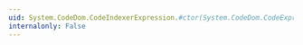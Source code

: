 ```yaml
---
uid: System.CodeDom.CodeIndexerExpression.#ctor(System.CodeDom.CodeExpression,System.CodeDom.CodeExpression[])
internalonly: False
---
```

